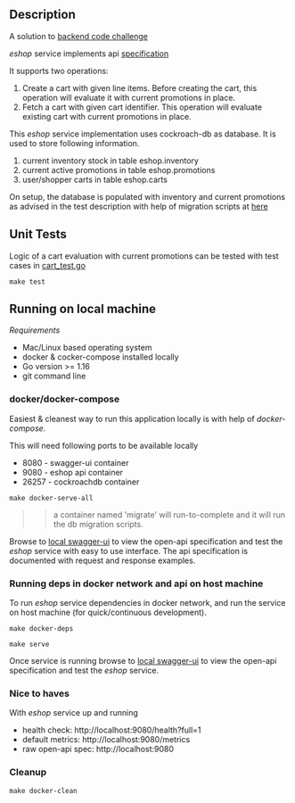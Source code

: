 ## Description

A solution to [backend code challenge](./docs/backend_code_challenge.pdf)

*eshop* service implements api [specification](./api/openapi.yaml)

It supports two operations:
1. Create a cart with given line items. Before creating the cart, this operation will evaluate it with current promotions in place.
2. Fetch a cart with given cart identifier. This operation will evaluate existing cart with current promotions in place.  


This *eshop* service implementation uses cockroach-db as database. It is used to store following information.
1. current inventory stock in table eshop.inventory
2. current active promotions in table eshop.promotions
3. user/shopper carts in table eshop.carts

On setup, the database is populated with inventory and current promotions as advised in the test description with help of migration scripts at [here](./scripts/db/migrations)

## Unit Tests

Logic of a cart evaluation with current promotions can be tested with test cases in [cart_test.go](./internal/eshop/cart_test.go)

```
make test
```

## Running on local machine

*Requirements*
* Mac/Linux based operating system
* docker & cocker-compose installed locally
* Go version >= 1.16
* git command line

### docker/docker-compose
Easiest & cleanest way to run this application locally is with help of *docker-compose*.

This will need following ports to be available locally
* 8080  - swagger-ui container
* 9080  - eshop api container
* 26257 - cockroachdb container

```
make docker-serve-all
```

>> a container named 'migrate' will run-to-complete and it will run the db migration scripts.

Browse to [local swagger-ui](http://localhost:8080) to view the open-api specification and test the *eshop* service with easy to use interface. The api specification is documented with request and response examples.


### Running deps in docker network and api on host machine

To run *eshop* service dependencies in docker network, and run the service on host machine (for quick/continuous development).

```
make docker-deps

make serve
```

Once service is running browse to [local swagger-ui](http://localhost:8080) to view the open-api specification and test the *eshop* service.


### Nice to haves

With *eshop* service up and running

* health check: http://localhost:9080/health?full=1
* default metrics: http://localhost:9080/metrics
* raw open-api spec: http://localhost:9080

### Cleanup

```
make docker-clean
``` 





